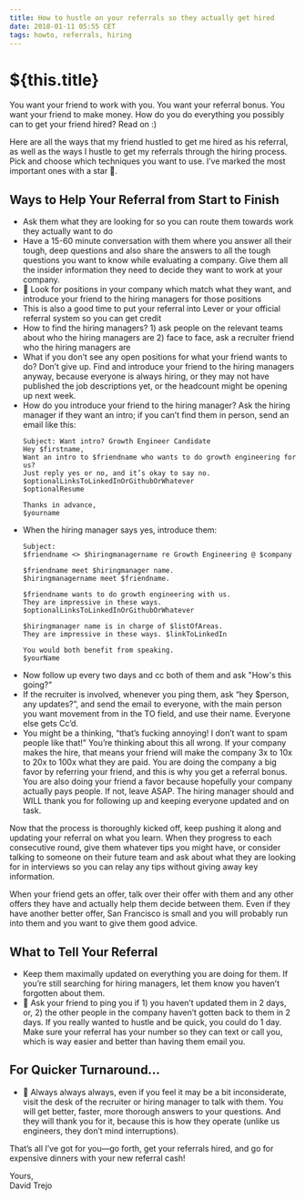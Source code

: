 ```yaml
---
title: How to hustle on your referrals so they actually get hired
date: 2018-01-11 05:55 CET
tags: howto, referrals, hiring
---
```

# ${this.title}

You want your friend to work with you. You want your referral bonus. You want your friend to make money. How do you do everything you possibly can to get your friend hired? Read on :)

Here are all the ways that my friend hustled to get me hired as his referral, as well as the ways I hustle to get my referrals through the hiring process. Pick and choose which techniques you want to use. I’ve marked the most important ones with a star 💫.

## Ways to Help Your Referral from Start to Finish
- Ask them what they are looking for so you can route them towards work they actually want to do
- Have a 15-60 minute conversation with them where you answer all their tough, deep questions and also share the answers to all the tough questions you want to know while evaluating a company. Give them all the insider information they need to decide they want to work at your company.
- 💫 Look for positions in your company which match what they want, and introduce your friend to the hiring managers for those positions
- This is also a good time to put your referral into Lever or your official referral system so you can get credit
- How to find the hiring managers? 1) ask people on the relevant teams about who the hiring managers are 2) face to face, ask a recruiter friend who the hiring managers are
- What if you don’t see any open positions for what your friend wants to do? Don’t give up. Find and introduce your friend to the hiring managers anyway, because everyone is always hiring, or they may not have published the job descriptions yet, or the headcount might be opening up next week.
- How do you introduce your friend to the hiring manager? Ask the hiring manager if they want an intro; if you can’t find them in person, send an email like this:
    ```
    Subject: Want intro? Growth Engineer Candidate
    Hey $firstname, 
    Want an intro to $friendname who wants to do growth engineering for us?
    Just reply yes or no, and it’s okay to say no.
    $optionalLinksToLinkedInOrGithubOrWhatever
    $optionalResume
    
    Thanks in advance,
    $yourname
    ```
- When the hiring manager says yes, introduce them:  
    ```
    Subject:  
    $friendname <> $hiringmanagername re Growth Engineering @ $company
    
    $friendname meet $hiringmanager name.
    $hiringmanagername meet $friendname.

    $friendname wants to do growth engineering with us. 
    They are impressive in these ways. 
    $optionalLinksToLinkedInOrGithubOrWhatever

    $hiringmanager name is in charge of $listOfAreas. 
    They are impressive in these ways. $linkToLinkedIn

    You would both benefit from speaking.
    $yourName
    ```
- Now follow up every two days and cc both of them and ask "How's this going?"
- If the recruiter is involved, whenever you ping them, ask “hey $person, any updates?”, and send the email to everyone, with the main person you want movement from in the TO field, and use their name. Everyone else gets Cc’d.
- You might be a thinking, “that’s fucking annoying! I don’t want to spam people like that!” You’re thinking about this all wrong. If your company makes the hire, that means your friend will make the company 3x to 10x to 20x to 100x what they are paid. You are doing the company a big favor by referring your friend, and this is why you get a referral bonus. You are also doing your friend a favor because hopefully your company actually pays people. If not, leave ASAP. The hiring manager should and WILL thank you for following up and keeping everyone updated and on task.

Now that the process is thoroughly kicked off, keep pushing it along and updating your referral on what you learn. When they progress to each consecutive round, give them whatever tips you might have, or consider talking to someone on their future team and ask about what they are looking for in interviews so you can relay any tips without giving away key information.

When your friend gets an offer, talk over their offer with them and any other offers they have and actually help them decide between them. Even if they have another better offer, San Francisco is small and you will probably run into them and you want to give them good advice.

## What to Tell Your Referral
- Keep them maximally updated on everything you are doing for them. If you’re still searching for hiring managers, let them know you haven’t forgotten about them.
- 💫 Ask your friend to ping you if 1) you haven’t updated them in 2 days, or, 2) the other people in the company haven’t gotten back to them in 2 days. If you really wanted to hustle and be quick, you could do 1 day. Make sure your referral has your number so they can text or call you, which is way easier and better than having them email you.

## For Quicker Turnaround...
- 💫 Always always always, even if you feel it may be a bit inconsiderate, visit the desk of the recruiter or hiring manager to talk with them. You will get better, faster, more thorough answers to your questions. And they will thank you for it, because this is how they operate (unlike us engineers, they don’t mind interruptions).

That’s all I’ve got for you—go forth, get your referrals hired, and go for expensive dinners with your new referral cash!

Yours,  
David Trejo

